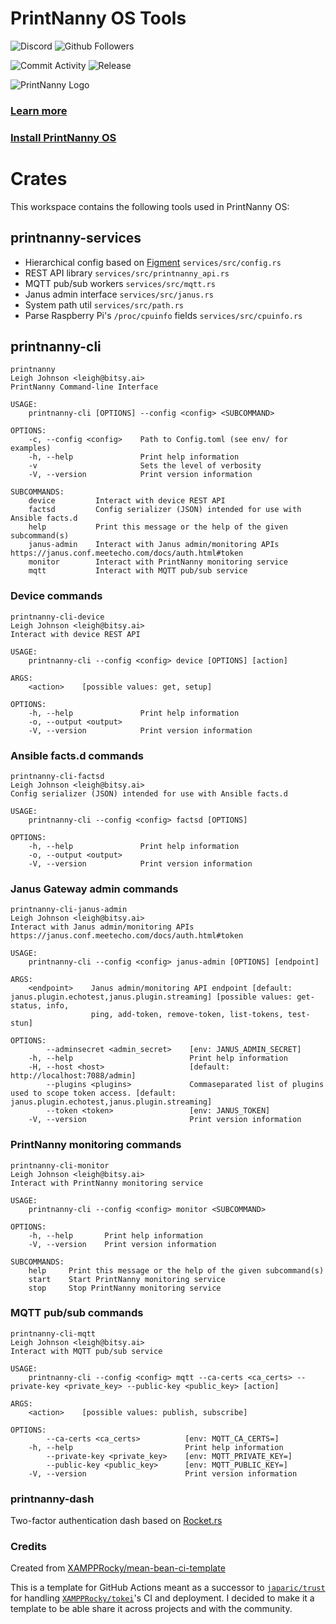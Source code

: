 # PrintNanny OS Tools

![Discord](https://img.shields.io/discord/773452324692688956)
![Github Followers](https://img.shields.io/github/followers/leigh-johnson?style=social)

![Commit Activity](https://img.shields.io/github/commit-activity/m/bitsy-ai/printnanny-cli)
![Release](https://img.shields.io/github/release-date-pre/bitsy-ai/printnanny-cli)

![PrintNanny Logo](https://github.com/bitsy-ai/octoprint-nanny-plugin/raw/main/docs/images/logo.jpg)

### [Learn more](https://www.print-nanny.com/)

### [Install PrintNanny OS](https://print-nanny.com/devices/releases/)

# Crates

This workspace contains the following tools used in PrintNanny OS:

## printnanny-services

* Hierarchical config based on [Figment](https://github.com/SergioBenitez/Figment) `services/src/config.rs`
* REST API library `services/src/printnanny_api.rs`
* MQTT pub/sub workers `services/src/mqtt.rs`
* Janus admin interface `services/src/janus.rs`
* System path util `services/src/path.rs`
* Parse Raspberry Pi's `/proc/cpuinfo` fields `services/src/cpuinfo.rs`

## printnanny-cli

```
printnanny
Leigh Johnson <leigh@bitsy.ai>
PrintNanny Command-line Interface

USAGE:
    printnanny-cli [OPTIONS] --config <config> <SUBCOMMAND>

OPTIONS:
    -c, --config <config>    Path to Config.toml (see env/ for examples)
    -h, --help               Print help information
    -v                       Sets the level of verbosity
    -V, --version            Print version information

SUBCOMMANDS:
    device         Interact with device REST API
    factsd         Config serializer (JSON) intended for use with Ansible facts.d
    help           Print this message or the help of the given subcommand(s)
    janus-admin    Interact with Janus admin/monitoring APIs https://janus.conf.meetecho.com/docs/auth.html#token
    monitor        Interact with PrintNanny monitoring service
    mqtt           Interact with MQTT pub/sub service       
```

### Device commands

```
printnanny-cli-device
Leigh Johnson <leigh@bitsy.ai>
Interact with device REST API

USAGE:
    printnanny-cli --config <config> device [OPTIONS] [action]

ARGS:
    <action>    [possible values: get, setup]

OPTIONS:
    -h, --help               Print help information
    -o, --output <output>    
    -V, --version            Print version information   
```

### Ansible facts.d commands

```
printnanny-cli-factsd
Leigh Johnson <leigh@bitsy.ai>
Config serializer (JSON) intended for use with Ansible facts.d

USAGE:
    printnanny-cli --config <config> factsd [OPTIONS]

OPTIONS:
    -h, --help               Print help information
    -o, --output <output>    
    -V, --version            Print version information
```

### Janus Gateway admin commands

```
printnanny-cli-janus-admin
Leigh Johnson <leigh@bitsy.ai>
Interact with Janus admin/monitoring APIs https://janus.conf.meetecho.com/docs/auth.html#token

USAGE:
    printnanny-cli --config <config> janus-admin [OPTIONS] [endpoint]

ARGS:
    <endpoint>    Janus admin/monitoring API endpoint [default: janus.plugin.echotest,janus.plugin.streaming] [possible values: get-status, info,
                  ping, add-token, remove-token, list-tokens, test-stun]

OPTIONS:
        --adminsecret <admin_secret>    [env: JANUS_ADMIN_SECRET]
    -h, --help                          Print help information
    -H, --host <host>                   [default: http://localhost:7088/admin]
        --plugins <plugins>             Commaseparated list of plugins used to scope token access. [default: janus.plugin.echotest,janus.plugin.streaming]
        --token <token>                 [env: JANUS_TOKEN]
    -V, --version                       Print version information
```

### PrintNanny monitoring commands

```
printnanny-cli-monitor
Leigh Johnson <leigh@bitsy.ai>
Interact with PrintNanny monitoring service

USAGE:
    printnanny-cli --config <config> monitor <SUBCOMMAND>

OPTIONS:
    -h, --help       Print help information
    -V, --version    Print version information

SUBCOMMANDS:
    help     Print this message or the help of the given subcommand(s)
    start    Start PrintNanny monitoring service
    stop     Stop PrintNanny monitoring service
```

### MQTT pub/sub commands
```
printnanny-cli-mqtt
Leigh Johnson <leigh@bitsy.ai>
Interact with MQTT pub/sub service

USAGE:
    printnanny-cli --config <config> mqtt --ca-certs <ca_certs> --private-key <private_key> --public-key <public_key> [action]

ARGS:
    <action>    [possible values: publish, subscribe]

OPTIONS:
        --ca-certs <ca_certs>          [env: MQTT_CA_CERTS=]
    -h, --help                         Print help information
        --private-key <private_key>    [env: MQTT_PRIVATE_KEY=]
        --public-key <public_key>      [env: MQTT_PUBLIC_KEY=]
    -V, --version                      Print version information
```

### printnanny-dash

Two-factor authentication dash based on [Rocket.rs](https://rocket.rs/)

### Credits

Created from [XAMPPRocky/mean-bean-ci-template](https://github.com/XAMPPRocky/mean-bean-ci-template)

This is a template for GitHub Actions meant as a successor to [`japaric/trust`](https://github.com/japaric/trust)
for handling [`XAMPPRocky/tokei`](https://github.com/XAMPPRocky/tokei)'s CI and
deployment. I decided to make it a template to be able share it across
projects and with the community.
